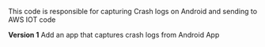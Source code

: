 This code is responsible for capturing Crash logs on Android and sending to AWS IOT code

<b> Version 1</b>
Add an app that captures crash logs from Android App
